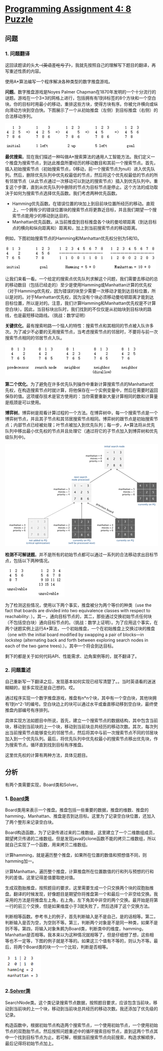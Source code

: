 # [Programming Assignment 4: 8 Puzzle](http://coursera.cs.princeton.edu/algs4/assignments/8puzzle.html)
## 问题
### 1. 问题翻译
这回读题读的头大~~（英语差吃亏了）~~，我就先按照自己的理解写下题目的翻译，再写重述性质的内容。

使用A*算法编写一个程序解决各种类型的数字推盘游戏。

**问题**。数字推盘游戏是Noyes Palmer Chapman在1870年发明的一个十分流行的谜题。游戏在一个3×3的网格上进行，包括拥有有1到8标签的8个方块和一个空白块。你的目标时用最小的移动，重排这些方块，使得方块有序。你被允许横向或纵向滑动方块到空白快。下图展示了一个从初始推盘（左侧）到目标推盘（右侧）的合法移动序列。

![推盘示例](resource/sample.png)

**最优搜索**。现在我们描述一种叫做A*搜索算法的通用人工智能方法。我们定义一个推盘为搜索节点，到达此推盘所要经历的移动数目和其前一个搜索节点。首先，插入初始搜索节点（初始搜索节点，0移动，前一个搜索节点为null）进入优先队列。然后，删除优先队列中优先权最低的节点，然后将这个优先权最低的节点的所有邻居节点（从此节点通过一次移动可以到达的搜索节点）插入到优先队列中。重复这个步骤，直到从优先队列中删除的节点为目标节点是停止。这个方法的成功取决于如何为搜索节点选择优先函数。我们考虑两种优先函数。

* Hamming优先函数。在错误位置的块加上到目前块位置所经历的移动。直观上，一个拥有少的错误位置块的搜索节点将更靠近目标，并且我们期望一个搜索节点能用少的移动到达目的。
* Manhattan优先函数。从当前推盘到目标推盘各个块的曼哈顿距离（到达目标点的横向和纵向距离和）距离和，加上到当前搜索节点的移动距离。

例如，下图初始搜索节点的Hamming和Manhattan优先权分别为5和10。

![优先权示例](resource/priorities_sample.png)

让我们来看一看。一个给定的搜索点优先队列求解这个问题，我们需要去移动的总的移动数目（包括已经走的）至少是使用Hamming或Manhattan计算的优先权（对于Hamming优先权，因为错误的块至少需要一次移动才能到达目标位置，所以是对的。对于Manhattan优先权，因为没有个块必须移动曼哈顿距离才能到达目标位置，所以是对的。注意，我们计算Hamming和Manhattan优先权是不计算空白块）。因此，当目标块出队时，我们找到的不仅仅是从初始块到目标块的路线，也是最短移动路线。（挑战：数学证明）

**关键优化**。最有搜索哟路一个恼人的特性：搜索节点和其相同的节点被入队许多次。为了减少不必要的无用搜索节点，当考虑搜索节点的邻居时，不要将与前一次搜索节点相同的邻居节点入队。

![关键优化](resource/critical_optimization.png)

**第二个优化**。为了避免在许多优先队列操作中重新计算搜索节点的Manhattan优先权，在构造搜索节点时就计算，将他保存在一个实例变量中，然后在需要时返回保存的值。这项缓存技术是官方使用的：当你需要重新大量计算相同的数和计算量是瓶颈是可以使用。

**博弈树**。博弈树是观看计算过程的一个方法。在博弈树中，每一个搜索节点是一个博弈树节点，并且其子节点和其邻居搜索节点相同。博弈树的跟节点是初始搜索节点；内部节点已经被处理；叶节点被加入到优先队列；每一步，A*算法将从优先队列中移出最小优先权的节点并且处理它（通过将它的子节点加入到博弈树和优先级队列中)。

![博弈树](resource/8puzzle-game-tree.png)

**检测不可解谜题**。并不是所有的初始节点都可以通过一系列的合法移动求出目标节点，包括以下两种情况。

![不可解例子](resource/unsolvable_sample.png)

为了检测这些情况，使用以下两个事实，推盘被分为两个等价的种类（use the fact that boards are divided into two equivalence classes with respect to reachability: ）。其一，通向目标节点的，其二，那些通过交换初始节点任何块（不包括空白块）通向目标节点的。（挑战：数学上证明）。为了应用这个事实，在两个谜题实例上运行A*算法，一个初始推盘，一个在初始推盘上交换过块的推盘（one with the initial board modified by swapping a pair of blocks—in lockstep (alternating back and forth between exploring search nodes in each of the two game trees).）。其中一个将会到达目标。

剩下的都是关于如何代码API、性能需求、边角案例等的，就不翻译了。

### 2. 问题重述
自己重新写一下翻译之后，发现基本如何实现已经写清楚了。。当时英语看的迷迷糊糊的，挺多实现还是自己想的。哎。

通过程序实现一个数字推盘游戏，推盘有n*n个块，其中有一个空白块，其他块拥有1到n^2-1的编号。空白块边上的块可以通过水平或垂直移动移到空白块，最终使推盘内部编号有序排列。

具体实现方法如题目中所说，首先，建立一个搜索节点的数据结构，其中包含当前块，移动到当前块的上一个块，移动到当前块总共经历的移动次数。其次，每次列出当前搜索节点能够变化的邻居节点，然后将其中与前一次搜索节点不同的邻居块加入到一个优先队列。最后，将优先队列中优先权最小的搜索节点移出优先块，作为搜索节点。循环直到找到目标有序推盘。

这里优先权的计算有两种方法，具体见题目。

## 分析
有两个类需要实现，Board类和Solver。

### 1. [Board类](8puzzle/Board.java)
Board类用来表示一个推盘。推盘包括一些重要的数据，推盘的维数、推盘的hamming，Manhattan、推盘是否到达目标。这里为了记录空白块位置，还加入了两个整形来记录空白块。

Board构造函数，为了记录传递过来的二维数组，这里建立了一个二维数组成员，期望拷贝传递的二维数组。但是发现java的clone函数不能的拷贝二维数组，所以就自己实现了一个函数，用来拷贝二维数组。

计算hamming，就是遍历整个推盘，如果所在位置的数值和预想值不同，则hamming加一。

计算Manhattan，遍历整个推盘，计算推盘所在位置数值的行和列与预想的行和列的差值。这里记得差值要取绝对值。

生成双胞胎推盘，按照题目的要求，这里需要生成一个只交换两个块的双胞胎推盘。翻译的时候发现，好像题目是期望你将推盘第一个和最后一个非空给交换。我采用的方法是将推盘左上角，右上角，左下角其中非空的两个交换。最开始是将第一行的前三个交换，但是如果维度小于3就失败了，然后选择了这个交换方法。

判断相等函数。参考书上的例子，首先判断输入是不是自己，是的话相等。第二，判断输入是否为空，为空则不等。第三，判断两个对象是不是同一种类，如果不是则不等。第四，将输入对象朱鹮为Board类，判断类中的维度，hamming，Manhattan是否相等。我本来以为这种情况就相等了，但是仔细想了想，这些相等也不一定等，下图的例子就是不等的。如果这三个值有不等的，则认为不等。最后，将两个Board类的块一个一个比较，判断是否相等。

![三值相等但不等的推盘](resource/Board.png)

### 2.[Solver类](8puzzle/Solver.java)

SearchNode类。这个类记录搜索节点数据，按照题目要求，应该包含当前块，移动到当前块的上一个块，移动到当前块总共经历的移动次数。我还添加了优先级的记录。

构造函数中，根据初始节点构造两个搜索节点，一个使用初始节点，一个使用初始节点的双胞胎节点。然后按照问题重述中的循环搜索目标节点，直到这两个节点其中一个找到目标节点为止。若可解，根据当前搜索节点向前搜索，构造求解顺序，最后记得将初始节点加上。